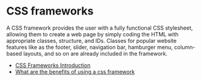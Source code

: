 # CSS frameworks

A CSS framework provides the user with a fully functional CSS stylesheet, allowing them to create a web page by simply coding the HTML with appropriate classes, structure, and IDs. Classes for popular website features like as the footer, slider, navigation bar, hamburger menu, column-based layouts, and so on are already included in the framework.

- [CSS Frameworks Introduction](https://en.wikipedia.org/wiki/CSS_framework)
- [What are the benefits of using a css framework](https://css-tricks.com/what-are-the-benefits-of-using-a-css-framework/)
